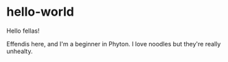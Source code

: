 # hello-world

Hello fellas!

Effendis here, and I'm a beginner in Phyton.
I love noodles but they're really unhealty.
